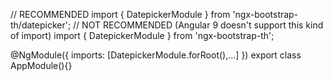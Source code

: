 // RECOMMENDED
import { DatepickerModule } from 'ngx-bootstrap-th/datepicker';
// NOT RECOMMENDED (Angular 9 doesn't support this kind of import)
import { DatepickerModule } from 'ngx-bootstrap-th';

@NgModule({
  imports: [DatepickerModule.forRoot(),...]
})
export class AppModule(){}
